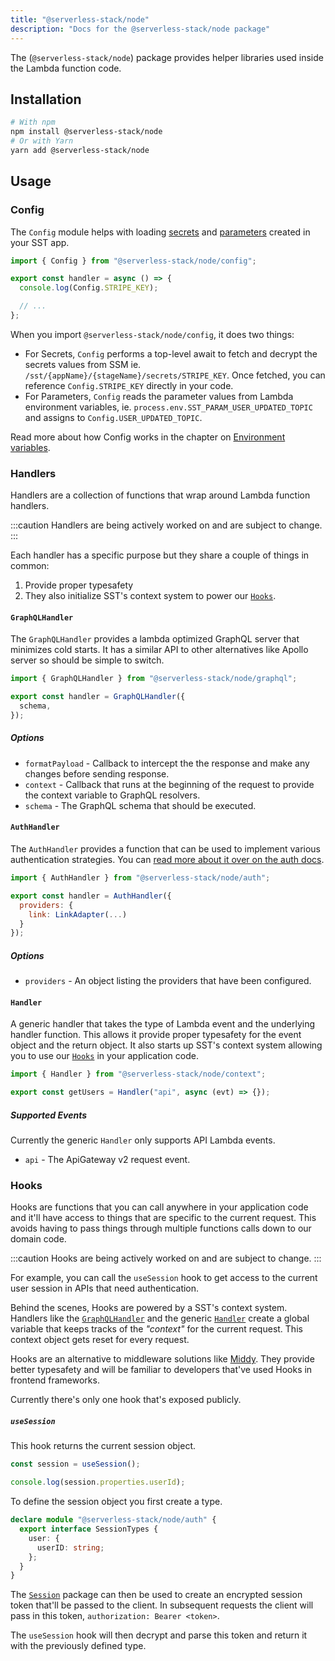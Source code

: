 ```yaml
---
title: "@serverless-stack/node"
description: "Docs for the @serverless-stack/node package"
---
```


The (`@serverless-stack/node`) package provides helper libraries used inside the Lambda function code.

## Installation

```bash
# With npm
npm install @serverless-stack/node
# Or with Yarn
yarn add @serverless-stack/node
```

## Usage

### Config

The `Config` module helps with loading [secrets](../constructs/Secret.md) and [parameters](../constructs/Parameter.md) created in your SST app.

```ts
import { Config } from "@serverless-stack/node/config";

export const handler = async () => {
  console.log(Config.STRIPE_KEY);

  // ...
};
```

When you import `@serverless-stack/node/config`, it does two things:

- For Secrets, `Config` performs a top-level await to fetch and decrypt the secrets values from SSM ie. `/sst/{appName}/{stageName}/secrets/STRIPE_KEY`. Once fetched, you can reference `Config.STRIPE_KEY` directly in your code.
- For Parameters, `Config` reads the parameter values from Lambda environment variables, ie. `process.env.SST_PARAM_USER_UPDATED_TOPIC` and assigns to `Config.USER_UPDATED_TOPIC`.

Read more about how Config works in the chapter on [Environment variables](../environment-variables.md).

### Handlers

Handlers are a collection of functions that wrap around Lambda function handlers.

:::caution
Handlers are being actively worked on and are subject to change.
:::

Each handler has a specific purpose but they share a couple of things in common:

1. Provide proper typesafety
2. They also initialize SST's context system to power our [`Hooks`](#hooks).

#### `GraphQLHandler`

The `GraphQLHandler` provides a lambda optimized GraphQL server that minimizes cold starts. It has a similar API to other alternatives like Apollo server so should be simple to switch.

```js
import { GraphQLHandler } from "@serverless-stack/node/graphql";

export const handler = GraphQLHandler({
  schema,
});
```

##### Options

- `formatPayload` - Callback to intercept the the response and make any changes before sending response.
- `context` - Callback that runs at the beginning of the request to provide the context variable to GraphQL resolvers.
- `schema` - The GraphQL schema that should be executed.

#### `AuthHandler`

The `AuthHandler` provides a function that can be used to implement various authentication strategies. You can [read more about it over on the auth docs](../auth.md).

```js
import { AuthHandler } from "@serverless-stack/node/auth";

export const handler = AuthHandler({
  providers: {
    link: LinkAdapter(...)
  }
});
```

##### Options

- `providers` - An object listing the providers that have been configured.

#### `Handler`

A generic handler that takes the type of Lambda event and the underlying handler function. This allows it provide proper typesafety for the event object and the return object. It also starts up SST's context system allowing you to use our [`Hooks`](#hooks) in your application code.

```js
import { Handler } from "@serverless-stack/node/context";

export const getUsers = Handler("api", async (evt) => {});
```

##### Supported Events

Currently the generic `Handler` only supports API Lambda events.

- `api` - The ApiGateway v2 request event.

### Hooks

Hooks are functions that you can call anywhere in your application code and it'll have access to things that are specific to the current request. This avoids having to pass things through multiple functions calls down to our domain code.

:::caution
Hooks are being actively worked on and are subject to change.
:::

For example, you can call the `useSession` hook to get access to the current user session in APIs that need authentication.

Behind the scenes, Hooks are powered by a SST's context system. Handlers like the [`GraphQLHandler`](#graphqlhandler) and the generic [`Handler`](#handler) create a global variable that keeps tracks of the _"context"_ for the current request. This context object gets reset for every request.

Hooks are an alternative to middleware solutions like [Middy](https://middy.js.org). They provide better typesafety and will be familiar to developers that've used Hooks in frontend frameworks.

Currently there's only one hook that's exposed publicly.

##### `useSession`

This hook returns the current session object.

```ts
const session = useSession();

console.log(session.properties.userId);
```

To define the session object you first create a type.

```ts
declare module "@serverless-stack/node/auth" {
  export interface SessionTypes {
    user: {
      userID: string;
    };
  }
}
```

The [`Session`](../auth.md#session) package can then be used to create an encrypted session token that'll be passed to the client. In subsequent requests the client will pass in this token, `authorization: Bearer <token>`.

The `useSession` hook will then decrypt and parse this token and return it with the previously defined type.
